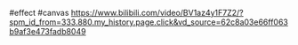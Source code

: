 #effect #canvas
https://www.bilibili.com/video/BV1az4y1F7Z2/?spm_id_from=333.880.my_history.page.click&vd_source=62c8a03e66ff063b9af3e473fadb8049
